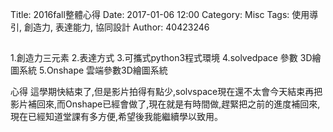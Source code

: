 Title: 2016fall整體心得
Date: 2017-01-06 12:00
Category: Misc
Tags: 使用導引, 創造力, 表達能力, 協同設計
Author: 40423246


##
1.創造力三元素
2.表達方式
3.可攜式python3程式環境
4.solvedpace 參數 3D繪圖系統
5.Onshape 雲端參數3D繪圖系統

心得
這學期快結束了,但是影片拍得有點少,solvspace現在還不太會今天結束再把影片補回來,而Onshape已經會做了,現在就是有時間做,趕緊把之前的進度補回來,現在已經知道堂課有多方便,希望後我能繼續學以致用。


 